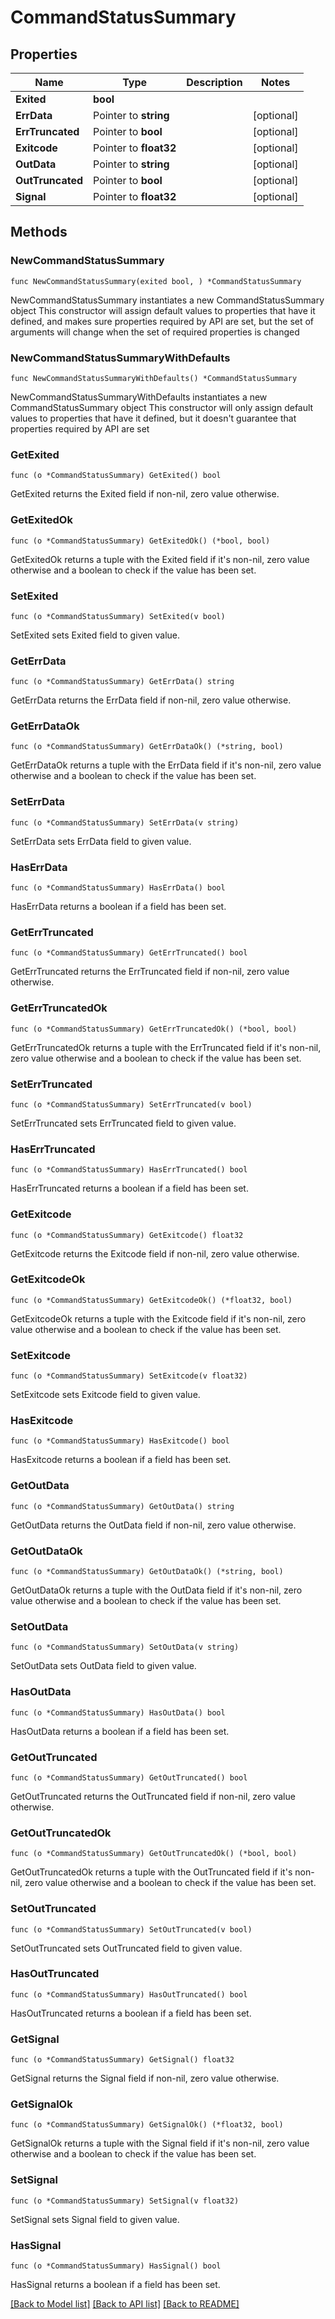 # CommandStatusSummary

## Properties

Name | Type | Description | Notes
------------ | ------------- | ------------- | -------------
**Exited** | **bool** |  | 
**ErrData** | Pointer to **string** |  | [optional] 
**ErrTruncated** | Pointer to **bool** |  | [optional] 
**Exitcode** | Pointer to **float32** |  | [optional] 
**OutData** | Pointer to **string** |  | [optional] 
**OutTruncated** | Pointer to **bool** |  | [optional] 
**Signal** | Pointer to **float32** |  | [optional] 

## Methods

### NewCommandStatusSummary

`func NewCommandStatusSummary(exited bool, ) *CommandStatusSummary`

NewCommandStatusSummary instantiates a new CommandStatusSummary object
This constructor will assign default values to properties that have it defined,
and makes sure properties required by API are set, but the set of arguments
will change when the set of required properties is changed

### NewCommandStatusSummaryWithDefaults

`func NewCommandStatusSummaryWithDefaults() *CommandStatusSummary`

NewCommandStatusSummaryWithDefaults instantiates a new CommandStatusSummary object
This constructor will only assign default values to properties that have it defined,
but it doesn't guarantee that properties required by API are set

### GetExited

`func (o *CommandStatusSummary) GetExited() bool`

GetExited returns the Exited field if non-nil, zero value otherwise.

### GetExitedOk

`func (o *CommandStatusSummary) GetExitedOk() (*bool, bool)`

GetExitedOk returns a tuple with the Exited field if it's non-nil, zero value otherwise
and a boolean to check if the value has been set.

### SetExited

`func (o *CommandStatusSummary) SetExited(v bool)`

SetExited sets Exited field to given value.


### GetErrData

`func (o *CommandStatusSummary) GetErrData() string`

GetErrData returns the ErrData field if non-nil, zero value otherwise.

### GetErrDataOk

`func (o *CommandStatusSummary) GetErrDataOk() (*string, bool)`

GetErrDataOk returns a tuple with the ErrData field if it's non-nil, zero value otherwise
and a boolean to check if the value has been set.

### SetErrData

`func (o *CommandStatusSummary) SetErrData(v string)`

SetErrData sets ErrData field to given value.

### HasErrData

`func (o *CommandStatusSummary) HasErrData() bool`

HasErrData returns a boolean if a field has been set.

### GetErrTruncated

`func (o *CommandStatusSummary) GetErrTruncated() bool`

GetErrTruncated returns the ErrTruncated field if non-nil, zero value otherwise.

### GetErrTruncatedOk

`func (o *CommandStatusSummary) GetErrTruncatedOk() (*bool, bool)`

GetErrTruncatedOk returns a tuple with the ErrTruncated field if it's non-nil, zero value otherwise
and a boolean to check if the value has been set.

### SetErrTruncated

`func (o *CommandStatusSummary) SetErrTruncated(v bool)`

SetErrTruncated sets ErrTruncated field to given value.

### HasErrTruncated

`func (o *CommandStatusSummary) HasErrTruncated() bool`

HasErrTruncated returns a boolean if a field has been set.

### GetExitcode

`func (o *CommandStatusSummary) GetExitcode() float32`

GetExitcode returns the Exitcode field if non-nil, zero value otherwise.

### GetExitcodeOk

`func (o *CommandStatusSummary) GetExitcodeOk() (*float32, bool)`

GetExitcodeOk returns a tuple with the Exitcode field if it's non-nil, zero value otherwise
and a boolean to check if the value has been set.

### SetExitcode

`func (o *CommandStatusSummary) SetExitcode(v float32)`

SetExitcode sets Exitcode field to given value.

### HasExitcode

`func (o *CommandStatusSummary) HasExitcode() bool`

HasExitcode returns a boolean if a field has been set.

### GetOutData

`func (o *CommandStatusSummary) GetOutData() string`

GetOutData returns the OutData field if non-nil, zero value otherwise.

### GetOutDataOk

`func (o *CommandStatusSummary) GetOutDataOk() (*string, bool)`

GetOutDataOk returns a tuple with the OutData field if it's non-nil, zero value otherwise
and a boolean to check if the value has been set.

### SetOutData

`func (o *CommandStatusSummary) SetOutData(v string)`

SetOutData sets OutData field to given value.

### HasOutData

`func (o *CommandStatusSummary) HasOutData() bool`

HasOutData returns a boolean if a field has been set.

### GetOutTruncated

`func (o *CommandStatusSummary) GetOutTruncated() bool`

GetOutTruncated returns the OutTruncated field if non-nil, zero value otherwise.

### GetOutTruncatedOk

`func (o *CommandStatusSummary) GetOutTruncatedOk() (*bool, bool)`

GetOutTruncatedOk returns a tuple with the OutTruncated field if it's non-nil, zero value otherwise
and a boolean to check if the value has been set.

### SetOutTruncated

`func (o *CommandStatusSummary) SetOutTruncated(v bool)`

SetOutTruncated sets OutTruncated field to given value.

### HasOutTruncated

`func (o *CommandStatusSummary) HasOutTruncated() bool`

HasOutTruncated returns a boolean if a field has been set.

### GetSignal

`func (o *CommandStatusSummary) GetSignal() float32`

GetSignal returns the Signal field if non-nil, zero value otherwise.

### GetSignalOk

`func (o *CommandStatusSummary) GetSignalOk() (*float32, bool)`

GetSignalOk returns a tuple with the Signal field if it's non-nil, zero value otherwise
and a boolean to check if the value has been set.

### SetSignal

`func (o *CommandStatusSummary) SetSignal(v float32)`

SetSignal sets Signal field to given value.

### HasSignal

`func (o *CommandStatusSummary) HasSignal() bool`

HasSignal returns a boolean if a field has been set.


[[Back to Model list]](../README.md#documentation-for-models) [[Back to API list]](../README.md#documentation-for-api-endpoints) [[Back to README]](../README.md)


